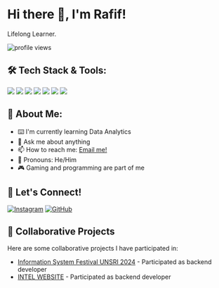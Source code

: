 # Hi there 👋, I'm Rafif!

Lifelong Learner.

<p align="left"> 
  <img src="https://komarev.com/ghpvc/?username=yourusername&label=Profile%20views&color=0e75b6&style=flat" alt="profile views" />
</p>

## 🛠️ Tech Stack & Tools:
<p>
  <!-- IDEs -->
  <img src="https://img.shields.io/badge/Visual_Studio_Code-0078D4?style=for-the-badge&logo=visual%20studio%20code&logoColor=white" />
  <img src="https://img.shields.io/badge/PyCharm-000000.svg?&style=for-the-badge&logo=PyCharm&logoColor=white" />
  <img src="https://img.shields.io/badge/NetBeansIDE-1B6AC6?style=for-the-badge&logo=apache%20netbeans%20ide&logoColor=white" />
  <img src="https://img.shields.io/badge/Eclipse-2C2255?style=for-the-badge&logo=eclipse&logoColor=white" />
  
  <!-- Version Control -->
  <img src="https://img.shields.io/badge/GIT-E44C30?style=for-the-badge&logo=git&logoColor=white" />
  
  <!-- Databases -->
  <img src="https://img.shields.io/badge/MySQL-005C84?style=for-the-badge&logo=mysql&logoColor=white" />
  
  <!-- Web Server -->
  <img src="https://img.shields.io/badge/Nginx-009639?style=for-the-badge&logo=nginx&logoColor=white" />
</p>

## 🚀 About Me:
- ⌨️ I'm currently learning Data Analytics  
- 💬 Ask me about anything  
- 📫 How to reach me: [Email me!](mailto:rafif180507@gmail.com)  
- 🌈 Pronouns: He/Him  
- 🎮 Gaming and programming are part of me  

## 🤝 Let's Connect!
[![Instagram](https://img.shields.io/badge/Instagram-%40mrafifar_-E4405F?logo=instagram)](https://www.instagram.com/mrafifar_/)
[![GitHub](https://img.shields.io/badge/GitHub-sieraaaaa-181717?logo=github)](https://github.com/sieraaaaa)

## 👥 Collaborative Projects
Here are some collaborative projects I have participated in:

- [Information System Festival UNSRI 2024](https://github.com/NicolausOwen/Sifest2024) - Participated as backend developer  
- [INTEL WEBSITE](https://github.com/Apriansyahwp769/INTEL-WEB) - Participated as backend developer    

